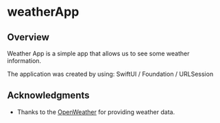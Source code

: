 # weatherApp

## Overview
Weather App is a simple app that allows us to see some weather information. 

The application was created by using: SwiftUI / Foundation /  URLSession

## Acknowledgments
- Thanks to the [OpenWeather]([(https://openweathermap.org/)]) for providing weather data.
